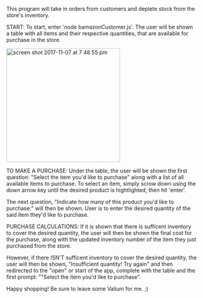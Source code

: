 
This program will take in orders from customers and deplete stock from the store's inventory. 

START:
To start, enter 'node bamazonCustomer.js'. The user will be shown a table with all items and their respective quantities, that are available for purchase in the store.

<img width="300" alt="screen shot 2017-11-07 at 7 48 55 pm" src="https://user-images.githubusercontent.com/24446599/32528201-5bff8db8-c3f7-11e7-90a7-f839bf017b4a.png">


TO MAKE A PURCHASE:
Under the table, the user will be shown the first question: "Select the item you'd like to purchase" along with a list of all available items to purchase. To select an item, simply scrow down using the down arrow key until the desired product is hightlighted, then hit 'enter'.

The next question, "Indicate how many of this product you'd like to purchase:" will then be shown. User is to enter the desired quantity of the said item they'd like to purchase.

PURCHASE CALCULATIONS:
If it is shown that there is sufficent inventory to cover the desired quantity, the user will then be shown the final cost for the purchase, along with the updated inventory number of the item they just purchased from the store.

However, if there ISN'T sufficent inventory to cover the desired quantity, the user will then be shown, "Insufficient quantity! Try again" and then redirected to the "open" or start of the app, complete with the table and the first prompt: ""Select the item you'd like to purchase".

Happy shopping! Be sure to leave some Valium for me.  ;)

